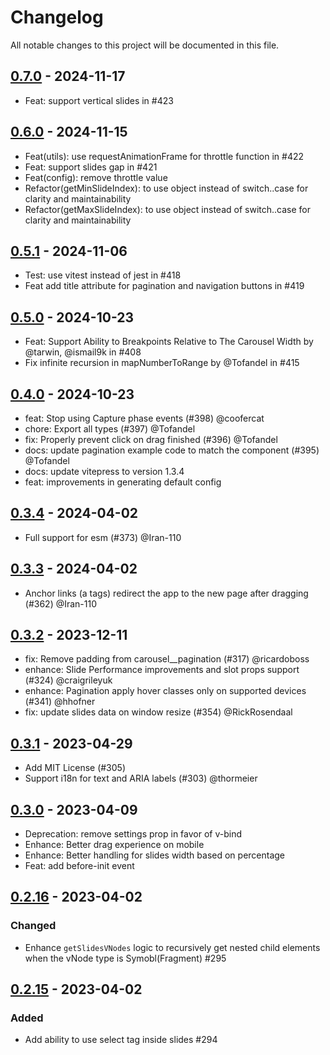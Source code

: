 # Changelog

All notable changes to this project will be documented in this file.

## [0.7.0](https://github.com/ismail9k/vue3-carousel/releases/tag/v0.7.0) - 2024-11-17

- Feat: support vertical slides in #423

## [0.6.0](https://github.com/ismail9k/vue3-carousel/releases/tag/v0.6.0) - 2024-11-15

- Feat(utils): use requestAnimationFrame for throttle function in #422
- Feat: support slides gap in #421
- Feat(config): remove throttle value
- Refactor(getMinSlideIndex): to use object instead of switch..case for clarity and maintainability
- Refactor(getMaxSlideIndex): to use object instead of switch..case for clarity and maintainability

## [0.5.1](https://github.com/ismail9k/vue3-carousel/releases/tag/v0.5.1) - 2024-11-06

- Test: use vitest instead of jest in #418
- Feat add title attribute for pagination and navigation buttons in #419

## [0.5.0](https://github.com/ismail9k/vue3-carousel/releases/tag/v0.5.0) - 2024-10-23

- Feat: Support Ability to Breakpoints Relative to The Carousel Width by @tarwin, @ismail9k in #408
- Fix infinite recursion in mapNumberToRange by @Tofandel in #415

## [0.4.0](https://github.com/ismail9k/vue3-carousel/releases/tag/v0.4.0) - 2024-10-23

- feat: Stop using Capture phase events (#398) @coofercat
- chore: Export all types (#397) @Tofandel
- fix: Properly prevent click on drag finished (#396) @Tofandel
- docs: update pagination example code to match the component (#395) @Tofandel
- docs: update vitepress to version 1.3.4
- feat: improvements in generating default config

## [0.3.4](https://github.com/ismail9k/vue3-carousel/releases/tag/v0.3.4) - 2024-04-02

- Full support for esm (#373) @Iran-110

## [0.3.3](https://github.com/ismail9k/vue3-carousel/releases/tag/v0.3.3) - 2024-04-02

- Anchor links (a tags) redirect the app to the new page after dragging (#362) @Iran-110

## [0.3.2](https://github.com/ismail9k/vue3-carousel/releases/tag/v0.3.2) - 2023-12-11

- fix: Remove padding from carousel__pagination (#317) @ricardoboss
- enhance: Slide Performance improvements and slot props support (#324) @craigrileyuk
- enhance: Pagination apply hover classes only on supported devices (#341) @hhofner
- fix: update slides data on window resize (#354) @RickRosendaal

## [0.3.1](https://github.com/ismail9k/vue3-carousel/releases/tag/v0.3.1) - 2023-04-29

- Add MIT License (#305)
- Support i18n for text and ARIA labels (#303) @thormeier

## [0.3.0](https://github.com/ismail9k/vue3-carousel/releases/tag/v0.2.16) - 2023-04-09

- Deprecation: remove settings prop in favor of v-bind
- Enhance: Better drag experience on mobile
- Enhance: Better handling for slides width based on percentage
- Feat: add before-init event

## [0.2.16](https://github.com/ismail9k/vue3-carousel/releases/tag/v0.2.16) - 2023-04-02

### Changed

- Enhance `getSlidesVNodes` logic to recursively get nested child elements when the vNode type is Symobl(Fragment) #295

## [0.2.15](https://github.com/ismail9k/vue3-carousel/releases/tag/v0.2.15) - 2023-04-02

### Added

- Add ability to use select tag inside slides #294
